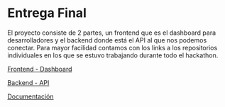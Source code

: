 # Entrega Final

El proyecto consiste de 2 partes, un frontend que es el dashboard para desarrolladores y el backend donde está el API al que nos podemos conectar. Para mayor facilidad contamos con los links a los repositorios individuales en los que se estuvo trabajando durante todo el hackathon.

[Frontend - Dashboard](https://github.com/doge-talentland/ticketing-app)

[Backend - API](https://github.com/doge-talentland/ticketing-api)

[Documentación](https://juanluisfg.notion.site/7f8f73aed112453b8433d8157513f593?v=a82a1485390d4da9ad6c5bee32c542c9&pvs=4)
